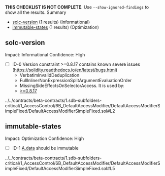 **THIS CHECKLIST IS NOT COMPLETE**. Use `--show-ignored-findings` to show all the results.
Summary
 - [solc-version](#solc-version) (1 results) (Informational)
 - [immutable-states](#immutable-states) (1 results) (Optimization)
## solc-version
Impact: Informational
Confidence: High
 - [ ] ID-0
Version constraint >=0.8.17 contains known severe issues (https://solidity.readthedocs.io/en/latest/bugs.html)
	- VerbatimInvalidDeduplication
	- FullInlinerNonExpressionSplitArgumentEvaluationOrder
	- MissingSideEffectsOnSelectorAccess.
It is used by:
	- [>=0.8.17](../../contracts/beta-contracts/1.sdb-subfolders-critical/1_AccessControl/6B_DefaultAccessModifier/DefaultAccessModifierSimpleFixed/DefaultAccessModifierSimpleFixed.sol#L2)

../../contracts/beta-contracts/1.sdb-subfolders-critical/1_AccessControl/6B_DefaultAccessModifier/DefaultAccessModifierSimpleFixed/DefaultAccessModifierSimpleFixed.sol#L2


## immutable-states
Impact: Optimization
Confidence: High
 - [ ] ID-1
[A.data](../../contracts/beta-contracts/1.sdb-subfolders-critical/1_AccessControl/6B_DefaultAccessModifier/DefaultAccessModifierSimpleFixed/DefaultAccessModifierSimpleFixed.sol#L5) should be immutable 

../../contracts/beta-contracts/1.sdb-subfolders-critical/1_AccessControl/6B_DefaultAccessModifier/DefaultAccessModifierSimpleFixed/DefaultAccessModifierSimpleFixed.sol#L5


